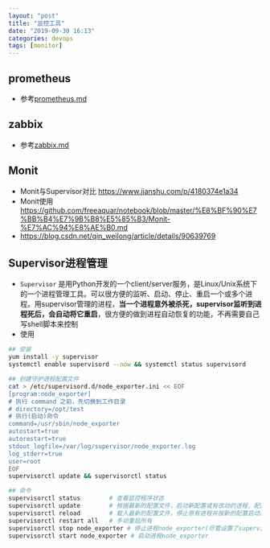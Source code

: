 ```yaml
---
layout: "post"
title: "监控工具"
date: "2019-09-30 16:13"
categories: devops
tags: [monitor]
---
```


## prometheus

- 参考[prometheus.md](/_posts/devops/prometheus.md)

## zabbix

- 参考[zabbix.md](/_posts/devops/zabbix.md)

## Monit

- Monit与Supervisor对比 https://www.jianshu.com/p/4180374e1a34
- Monit使用 https://github.com/freeaquar/notebook/blob/master/%E8%BF%90%E7%BB%B4%E7%9B%B8%E5%85%B3/Monit-%E7%AC%94%E8%AE%B0.md
- https://blog.csdn.net/qin_weilong/article/details/90639769

## Supervisor进程管理

- `Supervisor` 是用Python开发的一个client/server服务，是Linux/Unix系统下的一个进程管理工具。可以很方便的监听、启动、停止、重启一个或多个进程。用supervisor管理的进程，**当一个进程意外被杀死，supervisor监听到进程死后，会自动将它重启**，很方便的做到进程自动恢复的功能，不再需要自己写shell脚本来控制
- 使用

```bash
## 安装
yum install -y supervisor
systemctl enable supervisord --now && systemctl status supervisord

## 创建守护进程配置文件
cat > /etc/supervisord.d/node_exporter.ini << EOF
[program:node_exporter]
# 执行 command 之前，先切换到工作目录
# directory=/opt/test
# 执行(启动)命令
command=/usr/sbin/node_exporter
autostart=true
autorestart=true
stdout_logfile=/var/log/supervisor/node_exporter.log
log_stderr=true
user=root
EOF
supervisorctl update && supervisorctl status

## 命令
supervisorctl status        # 查看监控程序状态
supervisorctl update        # 根据最新的配置文件，启动新配置或有改动的进程，配置没有改动的进程不会受影响而重启
supervisorctl reload        # 载入最新的配置文件，停止原有进程并按新的配置启动、管理所有进程
supervisorctl restart all   # 手动重启所有
supervisorctl stop node_exporter # 停止进程node_exporter(尽管设置了supervisor自动重启，此时也不会重启；supervisor自动重启只针对意外退出)
supervisorctl start node_exporter # 启动进程node_exporter
```

